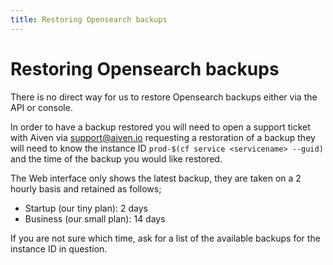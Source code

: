 ```yaml
---
title: Restoring Opensearch backups
---
```


# Restoring Opensearch backups

There is no direct way for us to restore Opensearch backups either via the API or console.

In order to have a backup restored you will need to open a support ticket with Aiven via [support@aiven.io](mailto:support@aiven.io) requesting a restoration of a backup they will need to know the instance ID `prod-$(cf service <servicename> --guid)` and the time of the backup you would like restored.

The Web interface only shows the latest backup, they are taken on a 2 hourly basis and retained as follows;

- Startup (our tiny plan): 2 days
- Business (our small plan): 14 days

If you are not sure which time, ask for a list of the available backups for the instance ID in question.

